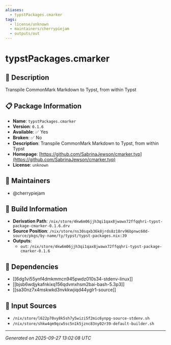 ```yaml
---
aliases:
  - typstPackages.cmarker
tags:
  - license/unknown
  - maintainers/cherrypiejam
  - outputs/out
---
```


# typstPackages.cmarker

## 📝 Description

Transpile CommonMark Markdown to Typst, from within Typst

## 📋 Package Information

- **Name**: `typstPackages.cmarker`
- **Version**: `0.1.6`
- **Available**: ✅ Yes
- **Broken**: ✅ No
- **Description**: Transpile CommonMark Markdown to Typst, from within Typst
- **Homepage**: [https://github.com/SabrinaJewson/cmarker.typ](https://github.com/SabrinaJewson/cmarker.typ)
- **License**: `unknown`
## 👥 Maintainers

- @cherrypiejam


## 🔧 Build Information

- **Derivation Path**: `/nix/store/4kw6m06jjh3qi1qax8jwawx72ffqqhri-typst-package-cmarker-0.1.6.drv`
- **Source Position**: `/nix/store/ns30sqxb36k8jrds8z18rv96bpnwc60d-source/pkgs/by-name/ty/typst/typst-packages.nix:39`
- **Outputs**:
  - `out`:  `/nix/store/4kw6m06jjh3qi1qax8jwawx72ffqqhri-typst-package-cmarker-0.1.6`

## 🔗 Dependencies

- [[6dg1vi55ynf4dmkmmcn945pwdz010s34-stdenv-linux]]
- [[bjsb6wdjykafnkixq156qdvmxhsm2bai-bash-5.3p3]]
- [[sa30nz7x4mskwkd3nvkkwjiqd44yglr1-source]]

## 📁 Input Sources

- `/nix/store/l622p70vy8k5sh7y5wizi5f2mic6ynpg-source-stdenv.sh`
- `/nix/store/shkw4qm9qcw5sc5n1k5jznc83ny02r39-default-builder.sh`

---
*Generated on 2025-09-27 13:02:08 UTC*
